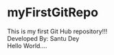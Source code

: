 # myFirstGitRepo
This is my first Git Hub repository!!!
<br>
Developed By: Santu Dey
<br>
Hello World....
